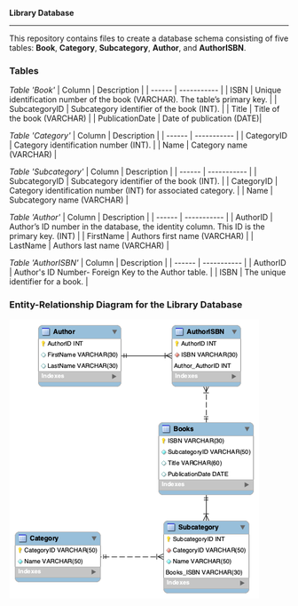 __Library Database__

---
This repository contains files to create a database schema consisting of five tables: **Book**, **Category**, **Subcategory**, **Author**, and **AuthorISBN**.  

### Tables

*Table 'Book'*
| Column | Description |
| ------ | ----------- |
| ISBN   | Unique identification number of the book (VARCHAR). The table’s primary key. |
| SubcategoryID | Subcategory identifier of the book (INT).  |
| Title    | Title of the book (VARCHAR) |
| PublicationDate    | Date of publication (DATE)|



*Table 'Category'*
| Column | Description |
| ------ | ----------- |
| CategoryID   | Category identification number (INT). |
| Name | Category name (VARCHAR) |



*Table 'Subcategory'*
| Column | Description |
| ------ | ----------- |
| SubcategoryID   | Subcategory identifier of the book (INT). |
| CategoryID | Category identification number (INT) for associated category. |
| Name    | Subcategory name (VARCHAR) |


*Table 'Author'*
| Column | Description |
| ------ | ----------- |
| AuthorID   | Author’s ID number in the database, the identity column. This ID is the primary key. (INT) |
| FirstName | Authors first name (VARCHAR) |
| LastName    | Authors last name (VARCHAR) |


*Table 'AuthorISBN'*
| Column | Description |
| ------ | ----------- |
| AuthorID   | Author's ID Number- Foreign Key to the Author table. |
| ISBN | The unique identifier for a book.  |


### Entity-Relationship Diagram for the Library Database

![ER Diagram](https://github.com/smeichle/library/blob/master/libraryER.png "ER Diagram for Library DB")

